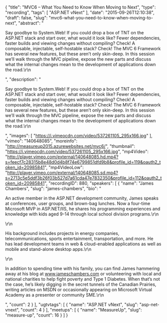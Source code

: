 {
  "title": "MVC6 – What You Need to Know When Moving to Next",
  "type": "recording",
  "tags": [
    "ASP.NET vNext"
  ],
  "date": "2015-09-26T12:10:38",
  "draft": false,
  "slug": "mvc6-what-you-need-to-know-when-moving-to-next",
  "abstract": "<p>Say goodbye to System.Web! If you could drop a box of TNT on the ASP.NET stack and start over, what would it look like? Fewer dependencies, faster builds and viewing changes without compiling? Check! A composable, injectable, self-hostable stack? Check! The MVC 6 Framework has several new features, but these aren’t only skin-deep. In this session we’ll walk through the MVC pipeline, expose the new parts and discuss what the internal changes mean to the development of applications down the road.\r\n</p>",
  "description": "<p>Say goodbye to System.Web! If you could drop a box of TNT on the ASP.NET stack and start over, what would it look like? Fewer dependencies, faster builds and viewing changes without compiling? Check! A composable, injectable, self-hostable stack? Check! The MVC 6 Framework has several new features, but these aren’t only skin-deep. In this session we’ll walk through the MVC pipeline, expose the new parts and discuss what the internal changes mean to the development of applications down the road.\r\n</p>",
  "images": [
    "https://i.vimeocdn.com/video/537261105_295x166.jpg"
  ],
  "vimeo": "140648085",
  "moreinfo": "http://measureup2015.azurewebsites.net/mvc6/",
  "thumbnail": "https://i.vimeocdn.com/video/537261105_295x166.jpg",
  "mp4Video": "http://player.vimeo.com/external/140648085.hd.mp4?s=feecf7c28315b8e48d0d4b8f74e6799851dfd9b8&profile_id=119&oauth2_token_id=20985841",
  "mp4VideoLow": "http://player.vimeo.com/external/140648085.sd.mp4?s=2713c5e5ddf3b26f03b527d7a61cda47e7832350&profile_id=112&oauth2_token_id=20985841",
  "recordingID": 880,
  "speakers": [
    {
      "name": "James Chambers",
      "slug": "james-chambers",
      "bio": "<p>An active member in the ASP.NET development community, James speaks at conferences, user groups, and brown-bag lunches. Now a four-time Microsoft MVP in ASP.NET/IIS, he shares his programming experiences and knowledge with kids aged 9-14 through local school division programs.\r\n</p>\r\n<p>His background includes projects in energy companies, telecommunications, sports entertainment, transportation, and more. He has lead development teams in web & cloud-enabled applications as well as mobile and stand-alone desktop apps.\r\n</p>\r\n<p>In addition to spending time with his family, you can find James hammering away at his blog at www.jameschambers.com or volunteering with local and national charities to help fight poverty and Type 1 Diabetes. When that’s not the case, he’s likely digging in the secret tunnels of the Canadian Prairies, writing articles on MSDN or occasionally appearing on Microsoft Virtual Academy as a presenter or community SME.\r\n</p>",
      "count": 2
    }
  ],
  "ugtvtags": [
    {
      "name": "ASP.NET vNext",
      "slug": "asp-net-vnext",
      "count": 4
    }
  ],
  "meetups": [
    {
      "name": "MeasureUp",
      "slug": "measure-up",
      "count": 16
    }
  ]
}